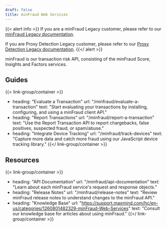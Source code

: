 ```yaml
---
draft: false
title: minFraud Web Services
---
```


{{< alert info >}} If you are a minFraud Legacy customer, please refer to our
[minFraud Legacy documentation](/minfraud/minfraud-legacy).

If you are Proxy Detection Legacy customer, please refer to our
[Proxy Detection Legacy documentation](/minfraud/proxy-detection).
{{</ alert >}}

minFraud is our transaction risk API, consisting of the minFraud Score, Insights
and Factors services.

## Guides

<!-- prettier-ignore-start -->

{{< link-group/container >}}

- heading: "Evaluate a Transaction" url: "/minfraud/evaluate-a-transaction"
  text: "Start evaluating your transactions by installing, configuring, and
  using a minFraud client API."
- heading: "Report Transactions" url: "/minfraud/report-a-transaction" text:
  "Use the Report Transaction API to report chargebacks, false positives,
  suspected fraud, or spam/abuse."
- heading: "Integrate Device Tracking" url: "/minfraud/track-devices" text:
  "Capture more data and catch more fraud using our JavaScript device tracking
  library." {{</ link-group/container >}}

<!-- prettier-ignore-end -->

## Resources

<!-- prettier-ignore-start -->

{{< link-group/container >}}

- heading: "API Documentation" url: "/minfraud/api-documentation" text: "Learn
  about each minFraud service's request and response objects."
- heading: "Release Notes" url: "/minfraud/release-notes" text: "Review minFraud
  release notes to understand changes to the minFraud API."
- heading: "Knowledge Base" url:
  "https://support.maxmind.com/hc/en-us/categories/1260801482329-minFraud-Web-Services"
  text: "Consult our knowledge base for articles about using minFraud."
  {{</ link-group/container >}}

<!-- prettier-ignore-end -->

